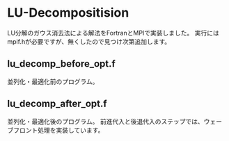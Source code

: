 LU-Decompositision
====

LU分解のガウス消去法による解法をFortranとMPIで実装しました。
実行にはmpif.hが必要ですが、無くしたので見つけ次第追加します。

## lu_decomp_before_opt.f
並列化・最適化前のプログラム。

## lu_decomp_after_opt.f
並列化・最適化後のプログラム。
前進代入と後退代入のステップでは、ウェーブフロント処理を実装しています。
